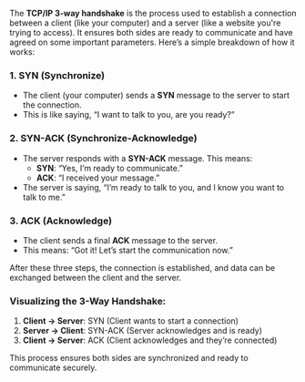The **TCP/IP 3-way handshake** is the process used to establish a connection between a client (like your computer) and a server (like a website you're trying to access). It ensures both sides are ready to communicate and have agreed on some important parameters. Here’s a simple breakdown of how it works:

### 1. **SYN (Synchronize)**
   - The client (your computer) sends a **SYN** message to the server to start the connection.
   - This is like saying, “I want to talk to you, are you ready?”

### 2. **SYN-ACK (Synchronize-Acknowledge)**
   - The server responds with a **SYN-ACK** message. This means:
     - **SYN**: “Yes, I’m ready to communicate.”
     - **ACK**: “I received your message.”
   - The server is saying, “I’m ready to talk to you, and I know you want to talk to me.”

### 3. **ACK (Acknowledge)**
   - The client sends a final **ACK** message to the server.
   - This means: “Got it! Let’s start the communication now.”

After these three steps, the connection is established, and data can be exchanged between the client and the server.

### Visualizing the 3-Way Handshake:
1. **Client → Server**: SYN (Client wants to start a connection)
2. **Server → Client**: SYN-ACK (Server acknowledges and is ready)
3. **Client → Server**: ACK (Client acknowledges and they’re connected)

This process ensures both sides are synchronized and ready to communicate securely.
